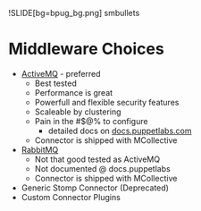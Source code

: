!SLIDE[bg=bpug_bg.png] smbullets

# Middleware Choices #

* [ActiveMQ](http://activemq.apache.org/) - preferred
  * Best tested
  * Performance is great
  * Powerfull and flexible security features
  * Scaleable by clustering
  * Pain in the #$@% to configure
    * detailed docs on [docs.puppetlabs.com](http://docs.puppetlabs.com/mcollective/deploy/middleware/activemq.html)
  * Connector is shipped with MCollective
* [RabbitMQ](http://www.rabbitmq.com/)
  * Not that good tested as ActiveMQ
  * Not documented @ docs.puppetlabs
  * Connector is shipped with MCollective
* Generic Stomp Connector (Deprecated)
* Custom Connector Plugins
